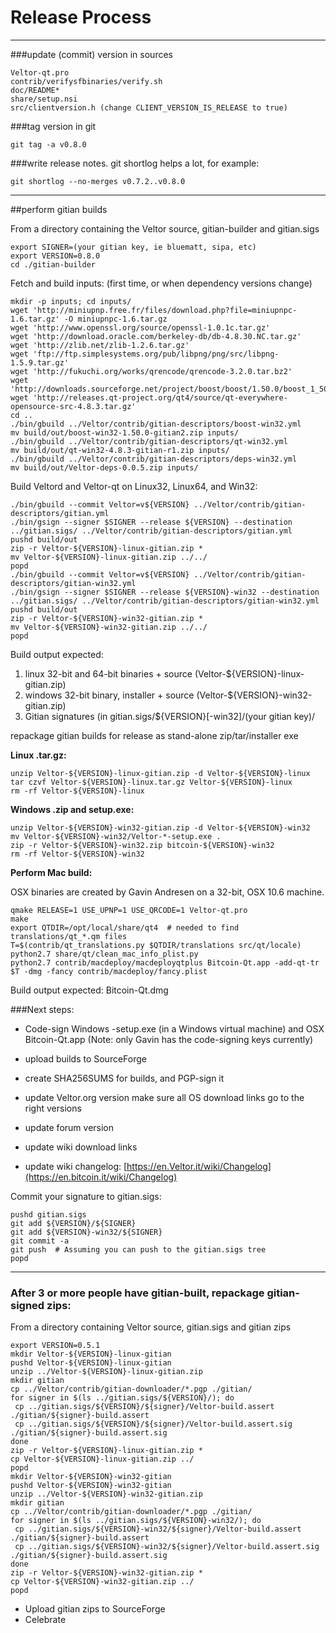 Release Process
====================

* * *

###update (commit) version in sources


	Veltor-qt.pro
	contrib/verifysfbinaries/verify.sh
	doc/README*
	share/setup.nsi
	src/clientversion.h (change CLIENT_VERSION_IS_RELEASE to true)

###tag version in git

	git tag -a v0.8.0

###write release notes. git shortlog helps a lot, for example:

	git shortlog --no-merges v0.7.2..v0.8.0

* * *

##perform gitian builds

 From a directory containing the Veltor source, gitian-builder and gitian.sigs
  
	export SIGNER=(your gitian key, ie bluematt, sipa, etc)
	export VERSION=0.8.0
	cd ./gitian-builder

 Fetch and build inputs: (first time, or when dependency versions change)

	mkdir -p inputs; cd inputs/
	wget 'http://miniupnp.free.fr/files/download.php?file=miniupnpc-1.6.tar.gz' -O miniupnpc-1.6.tar.gz
	wget 'http://www.openssl.org/source/openssl-1.0.1c.tar.gz'
	wget 'http://download.oracle.com/berkeley-db/db-4.8.30.NC.tar.gz'
	wget 'http://zlib.net/zlib-1.2.6.tar.gz'
	wget 'ftp://ftp.simplesystems.org/pub/libpng/png/src/libpng-1.5.9.tar.gz'
	wget 'http://fukuchi.org/works/qrencode/qrencode-3.2.0.tar.bz2'
	wget 'http://downloads.sourceforge.net/project/boost/boost/1.50.0/boost_1_50_0.tar.bz2'
	wget 'http://releases.qt-project.org/qt4/source/qt-everywhere-opensource-src-4.8.3.tar.gz'
	cd ..
	./bin/gbuild ../Veltor/contrib/gitian-descriptors/boost-win32.yml
	mv build/out/boost-win32-1.50.0-gitian2.zip inputs/
	./bin/gbuild ../Veltor/contrib/gitian-descriptors/qt-win32.yml
	mv build/out/qt-win32-4.8.3-gitian-r1.zip inputs/
	./bin/gbuild ../Veltor/contrib/gitian-descriptors/deps-win32.yml
	mv build/out/Veltor-deps-0.0.5.zip inputs/

 Build Veltord and Veltor-qt on Linux32, Linux64, and Win32:
  
	./bin/gbuild --commit Veltor=v${VERSION} ../Veltor/contrib/gitian-descriptors/gitian.yml
	./bin/gsign --signer $SIGNER --release ${VERSION} --destination ../gitian.sigs/ ../Veltor/contrib/gitian-descriptors/gitian.yml
	pushd build/out
	zip -r Veltor-${VERSION}-linux-gitian.zip *
	mv Veltor-${VERSION}-linux-gitian.zip ../../
	popd
	./bin/gbuild --commit Veltor=v${VERSION} ../Veltor/contrib/gitian-descriptors/gitian-win32.yml
	./bin/gsign --signer $SIGNER --release ${VERSION}-win32 --destination ../gitian.sigs/ ../Veltor/contrib/gitian-descriptors/gitian-win32.yml
	pushd build/out
	zip -r Veltor-${VERSION}-win32-gitian.zip *
	mv Veltor-${VERSION}-win32-gitian.zip ../../
	popd

  Build output expected:

  1. linux 32-bit and 64-bit binaries + source (Veltor-${VERSION}-linux-gitian.zip)
  2. windows 32-bit binary, installer + source (Veltor-${VERSION}-win32-gitian.zip)
  3. Gitian signatures (in gitian.sigs/${VERSION}[-win32]/(your gitian key)/

repackage gitian builds for release as stand-alone zip/tar/installer exe

**Linux .tar.gz:**

	unzip Veltor-${VERSION}-linux-gitian.zip -d Veltor-${VERSION}-linux
	tar czvf Veltor-${VERSION}-linux.tar.gz Veltor-${VERSION}-linux
	rm -rf Veltor-${VERSION}-linux

**Windows .zip and setup.exe:**

	unzip Veltor-${VERSION}-win32-gitian.zip -d Veltor-${VERSION}-win32
	mv Veltor-${VERSION}-win32/Veltor-*-setup.exe .
	zip -r Veltor-${VERSION}-win32.zip bitcoin-${VERSION}-win32
	rm -rf Veltor-${VERSION}-win32

**Perform Mac build:**

  OSX binaries are created by Gavin Andresen on a 32-bit, OSX 10.6 machine.

	qmake RELEASE=1 USE_UPNP=1 USE_QRCODE=1 Veltor-qt.pro
	make
	export QTDIR=/opt/local/share/qt4  # needed to find translations/qt_*.qm files
	T=$(contrib/qt_translations.py $QTDIR/translations src/qt/locale)
	python2.7 share/qt/clean_mac_info_plist.py
	python2.7 contrib/macdeploy/macdeployqtplus Bitcoin-Qt.app -add-qt-tr $T -dmg -fancy contrib/macdeploy/fancy.plist

 Build output expected: Bitcoin-Qt.dmg

###Next steps:

* Code-sign Windows -setup.exe (in a Windows virtual machine) and
  OSX Bitcoin-Qt.app (Note: only Gavin has the code-signing keys currently)

* upload builds to SourceForge

* create SHA256SUMS for builds, and PGP-sign it

* update Veltor.org version
  make sure all OS download links go to the right versions

* update forum version

* update wiki download links

* update wiki changelog: [https://en.Veltor.it/wiki/Changelog](https://en.bitcoin.it/wiki/Changelog)

Commit your signature to gitian.sigs:

	pushd gitian.sigs
	git add ${VERSION}/${SIGNER}
	git add ${VERSION}-win32/${SIGNER}
	git commit -a
	git push  # Assuming you can push to the gitian.sigs tree
	popd

-------------------------------------------------------------------------

### After 3 or more people have gitian-built, repackage gitian-signed zips:

From a directory containing Veltor source, gitian.sigs and gitian zips

	export VERSION=0.5.1
	mkdir Veltor-${VERSION}-linux-gitian
	pushd Veltor-${VERSION}-linux-gitian
	unzip ../Veltor-${VERSION}-linux-gitian.zip
	mkdir gitian
	cp ../Veltor/contrib/gitian-downloader/*.pgp ./gitian/
	for signer in $(ls ../gitian.sigs/${VERSION}/); do
	 cp ../gitian.sigs/${VERSION}/${signer}/Veltor-build.assert ./gitian/${signer}-build.assert
	 cp ../gitian.sigs/${VERSION}/${signer}/Veltor-build.assert.sig ./gitian/${signer}-build.assert.sig
	done
	zip -r Veltor-${VERSION}-linux-gitian.zip *
	cp Veltor-${VERSION}-linux-gitian.zip ../
	popd
	mkdir Veltor-${VERSION}-win32-gitian
	pushd Veltor-${VERSION}-win32-gitian
	unzip ../Veltor-${VERSION}-win32-gitian.zip
	mkdir gitian
	cp ../Veltor/contrib/gitian-downloader/*.pgp ./gitian/
	for signer in $(ls ../gitian.sigs/${VERSION}-win32/); do
	 cp ../gitian.sigs/${VERSION}-win32/${signer}/Veltor-build.assert ./gitian/${signer}-build.assert
	 cp ../gitian.sigs/${VERSION}-win32/${signer}/Veltor-build.assert.sig ./gitian/${signer}-build.assert.sig
	done
	zip -r Veltor-${VERSION}-win32-gitian.zip *
	cp Veltor-${VERSION}-win32-gitian.zip ../
	popd

- Upload gitian zips to SourceForge
- Celebrate 
